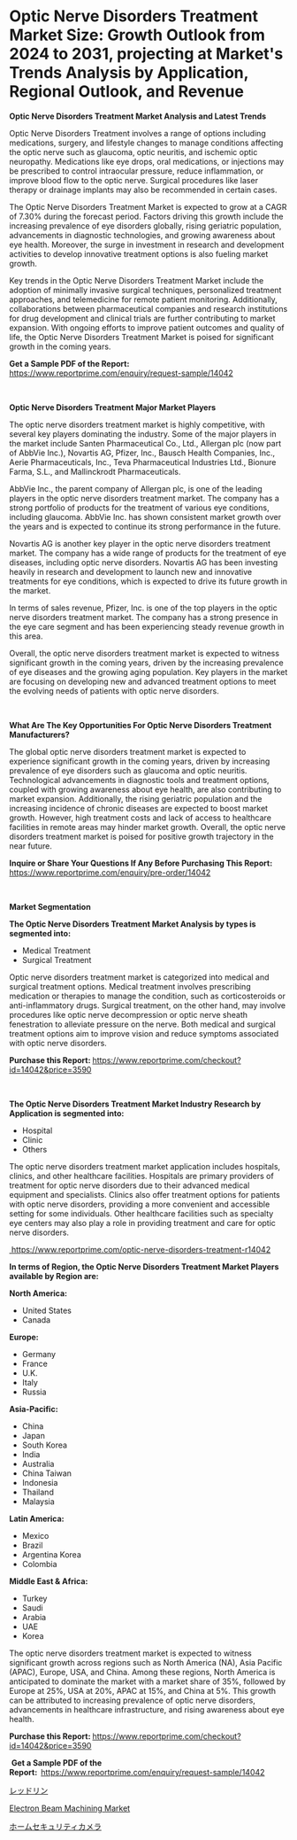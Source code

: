 <p><h1>Optic Nerve Disorders Treatment Market Size: Growth Outlook from 2024 to 2031, projecting at Market's Trends Analysis by Application, Regional Outlook, and Revenue</h1></p><p><strong>Optic Nerve Disorders Treatment Market Analysis and Latest Trends</strong></p>
<p><p>Optic Nerve Disorders Treatment involves a range of options including medications, surgery, and lifestyle changes to manage conditions affecting the optic nerve such as glaucoma, optic neuritis, and ischemic optic neuropathy. Medications like eye drops, oral medications, or injections may be prescribed to control intraocular pressure, reduce inflammation, or improve blood flow to the optic nerve. Surgical procedures like laser therapy or drainage implants may also be recommended in certain cases.</p><p>The Optic Nerve Disorders Treatment Market is expected to grow at a CAGR of 7.30% during the forecast period. Factors driving this growth include the increasing prevalence of eye disorders globally, rising geriatric population, advancements in diagnostic technologies, and growing awareness about eye health. Moreover, the surge in investment in research and development activities to develop innovative treatment options is also fueling market growth.</p><p>Key trends in the Optic Nerve Disorders Treatment Market include the adoption of minimally invasive surgical techniques, personalized treatment approaches, and telemedicine for remote patient monitoring. Additionally, collaborations between pharmaceutical companies and research institutions for drug development and clinical trials are further contributing to market expansion. With ongoing efforts to improve patient outcomes and quality of life, the Optic Nerve Disorders Treatment Market is poised for significant growth in the coming years.</p></p>
<p><strong>Get a Sample PDF of the Report:&nbsp;</strong> <a href="https://www.reportprime.com/enquiry/request-sample/14042">https://www.reportprime.com/enquiry/request-sample/14042</a></p>
<p>&nbsp;</p>
<p><strong>Optic Nerve Disorders Treatment Major Market Players</strong></p>
<p><p>The optic nerve disorders treatment market is highly competitive, with several key players dominating the industry. Some of the major players in the market include Santen Pharmaceutical Co., Ltd., Allergan plc (now part of AbbVie Inc.), Novartis AG, Pfizer, Inc., Bausch Health Companies, Inc., Aerie Pharmaceuticals, Inc., Teva Pharmaceutical Industries Ltd., Bionure Farma, S.L., and Mallinckrodt Pharmaceuticals.</p><p>AbbVie Inc., the parent company of Allergan plc, is one of the leading players in the optic nerve disorders treatment market. The company has a strong portfolio of products for the treatment of various eye conditions, including glaucoma. AbbVie Inc. has shown consistent market growth over the years and is expected to continue its strong performance in the future.</p><p>Novartis AG is another key player in the optic nerve disorders treatment market. The company has a wide range of products for the treatment of eye diseases, including optic nerve disorders. Novartis AG has been investing heavily in research and development to launch new and innovative treatments for eye conditions, which is expected to drive its future growth in the market.</p><p>In terms of sales revenue, Pfizer, Inc. is one of the top players in the optic nerve disorders treatment market. The company has a strong presence in the eye care segment and has been experiencing steady revenue growth in this area.</p><p>Overall, the optic nerve disorders treatment market is expected to witness significant growth in the coming years, driven by the increasing prevalence of eye diseases and the growing aging population. Key players in the market are focusing on developing new and advanced treatment options to meet the evolving needs of patients with optic nerve disorders.</p></p>
<p>&nbsp;</p>
<p><strong>What Are The Key Opportunities For Optic Nerve Disorders Treatment Manufacturers?</strong></p>
<p><p>The global optic nerve disorders treatment market is expected to experience significant growth in the coming years, driven by increasing prevalence of eye disorders such as glaucoma and optic neuritis. Technological advancements in diagnostic tools and treatment options, coupled with growing awareness about eye health, are also contributing to market expansion. Additionally, the rising geriatric population and the increasing incidence of chronic diseases are expected to boost market growth. However, high treatment costs and lack of access to healthcare facilities in remote areas may hinder market growth. Overall, the optic nerve disorders treatment market is poised for positive growth trajectory in the near future.</p></p>
<p><strong>Inquire or Share Your Questions If Any Before Purchasing This Report:</strong> <a href="https://www.reportprime.com/enquiry/pre-order/14042">https://www.reportprime.com/enquiry/pre-order/14042</a></p>
<p>&nbsp;</p>
<p><strong>Market Segmentation</strong></p>
<p><strong>The Optic Nerve Disorders Treatment Market Analysis by types is segmented into:</strong></p>
<p><ul><li>Medical Treatment</li><li>Surgical Treatment</li></ul></p>
<p><p>Optic nerve disorders treatment market is categorized into medical and surgical treatment options. Medical treatment involves prescribing medication or therapies to manage the condition, such as corticosteroids or anti-inflammatory drugs. Surgical treatment, on the other hand, may involve procedures like optic nerve decompression or optic nerve sheath fenestration to alleviate pressure on the nerve. Both medical and surgical treatment options aim to improve vision and reduce symptoms associated with optic nerve disorders.</p></p>
<p><strong>Purchase this Report:&nbsp;</strong><a href="https://www.reportprime.com/checkout?id=14042&price=3590">https://www.reportprime.com/checkout?id=14042&price=3590</a></p>
<p>&nbsp;</p>
<p><strong>The Optic Nerve Disorders Treatment Market Industry Research by Application is segmented into:</strong></p>
<p><ul><li>Hospital</li><li>Clinic</li><li>Others</li></ul></p>
<p><p>The optic nerve disorders treatment market application includes hospitals, clinics, and other healthcare facilities. Hospitals are primary providers of treatment for optic nerve disorders due to their advanced medical equipment and specialists. Clinics also offer treatment options for patients with optic nerve disorders, providing a more convenient and accessible setting for some individuals. Other healthcare facilities such as specialty eye centers may also play a role in providing treatment and care for optic nerve disorders.</p></p>
<p><a href="https://www.reportprime.com/optic-nerve-disorders-treatment-r14042">&nbsp;https://www.reportprime.com/optic-nerve-disorders-treatment-r14042</a></p>
<p><strong>In terms of Region, the Optic Nerve Disorders Treatment Market Players available by Region are:</strong></p>
<p>
    <p> <strong> North America: </strong>
        <ul>
            <li>United States</li>
            <li>Canada</li>
        </ul>
        </p> 
    <p> <strong> Europe: </strong>
        <ul>
            <li>Germany</li>
            <li>France</li>
            <li>U.K.</li>
            <li>Italy</li>
            <li>Russia</li>
        </ul>
        </p> 
    <p> <strong> Asia-Pacific: </strong>
        <ul>
            <li>China</li>
            <li>Japan</li>
            <li>South Korea</li>
            <li>India</li>
            <li>Australia</li>
            <li>China Taiwan</li>
            <li>Indonesia</li>
            <li>Thailand</li>
            <li>Malaysia</li>
        </ul>
        </p> 
    <p> <strong> Latin America: </strong>
        <ul>
            <li>Mexico</li>
            <li>Brazil</li>
            <li>Argentina Korea</li>
            <li>Colombia</li>
        </ul>
        </p> 
    <p> <strong> Middle East & Africa: </strong>
        <ul>
            <li>Turkey</li>
            <li>Saudi</li>
            <li>Arabia</li>
            <li>UAE</li>
            <li>Korea</li>
        </ul>
    </p>
    </p>
<p><p>The optic nerve disorders treatment market is expected to witness significant growth across regions such as North America (NA), Asia Pacific (APAC), Europe, USA, and China. Among these regions, North America is anticipated to dominate the market with a market share of 35%, followed by Europe at 25%, USA at 20%, APAC at 15%, and China at 5%. This growth can be attributed to increasing prevalence of optic nerve disorders, advancements in healthcare infrastructure, and rising awareness about eye health.</p></p>
<p><strong>Purchase this Report: </strong><a href="https://www.reportprime.com/checkout?id=14042&price=3590">https://www.reportprime.com/checkout?id=14042&price=3590</a></p>
<p>&nbsp;<strong>Get a Sample PDF of the Report:&nbsp;&nbsp;</strong><a href="https://www.reportprime.com/enquiry/request-sample/14042">https://www.reportprime.com/enquiry/request-sample/14042</a></p>
<p><strong></strong></p>
<p><p><a href="https://github.com/RodHoppe07/Market-Research-Report-List-1/blob/main/646808025006.md">レッドリン</a></p><p><a href="https://github.com/mbisetmhermsr/Market-Research-Report-List-2/blob/main/electron-beam-machining-market.md">Electron Beam Machining Market</a></p><p><a href="https://github.com/laurenreichert/Market-Research-Report-List-1/blob/main/373615625002.md">ホームセキュリティカメラ</a></p></p>